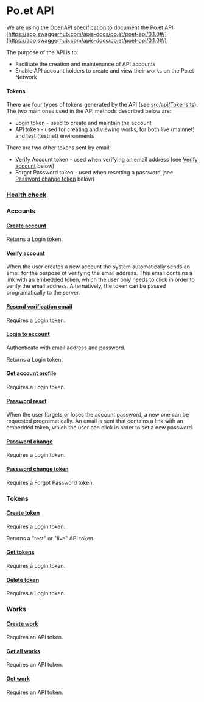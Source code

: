 # Po.et API

We are using the [OpenAPI specification](https://github.com/OAI/OpenAPI-Specification/blob/master/versions/3.0.1.md) to document the Po.et API:
[https://app.swaggerhub.com/apis-docs/po.et/poet-api/0.1.0#/](https://app.swaggerhub.com/apis-docs/po.et/poet-api/0.1.0#/)

The purpose of the API is to:
- Facilitate the creation and maintenance of API accounts
- Enable API account holders to create and view their works on the Po.et Network

#### Tokens

There are four types of tokens generated by the API (see [src/api/Tokens.ts](./src/api/Tokens.ts)). The two main ones used in the API methods described below are:
- Login token - used to create and maintain the account
- API token - used for creating and viewing works, for both live (mainnet) and test (testnet) environments

There are two other tokens sent by email:
- Verify Account token - used when verifying an email address (see [Verify account](#verify-account) below)
- Forgot Password token - used when resetting a password (see [Password change token](#password-change-token) below)

### [Health check](https://app.swaggerhub.com/apis-docs/po.et/poet-api/0.1.0#/default/healthCheck)

### Accounts

#### [Create account](https://app.swaggerhub.com/apis-docs/po.et/poet-api/0.1.0#/default/createAccount)

Returns a Login token.

#### [Verify account](https://app.swaggerhub.com/apis-docs/po.et/poet-api/0.1.0#/default/verifyAccount)

When the user creates a new account the system automatically sends an email for the purpose of verifying the email address. This email contains a link with an embedded token, which the user only needs to click in order to verify the email address. Alternatively, the token can be passed programatically to the server.

#### [Resend verification email](https://app.swaggerhub.com/apis-docs/po.et/poet-api/0.1.0#/default/resendVerifyEmail)

Requires a Login token.

#### [Login to account](https://app.swaggerhub.com/apis-docs/po.et/poet-api/0.1.0#/default/loginAccount)

Authenticate with email address and password.

Returns a Login token.

#### [Get account profile](https://app.swaggerhub.com/apis-docs/po.et/poet-api/0.1.0#/default/getProfile)

Requires a Login token.

#### [Password reset](https://app.swaggerhub.com/apis-docs/po.et/poet-api/0.1.0#/default/passwordReset)

When the user forgets or loses the account password, a new one can be requested programatically. An email is sent that contains a link with an embedded token, which the user can click in order to set a new password.

#### [Password change](https://app.swaggerhub.com/apis-docs/po.et/poet-api/0.1.0#/default/passwordChange)

Requires a Login token.

#### [Password change token](https://app.swaggerhub.com/apis-docs/po.et/poet-api/0.1.0#/default/passwordChangeToken)

Requires a Forgot Password token.

### Tokens

#### [Create token](https://app.swaggerhub.com/apis-docs/po.et/poet-api/0.1.0#/default/createToken)

Requires a Login token.

Returns a "test" or "live" API token.

#### [Get tokens](https://app.swaggerhub.com/apis-docs/po.et/poet-api/0.1.0#/default/getTokens)

Requires a Login token.

#### [Delete token](https://app.swaggerhub.com/apis-docs/po.et/poet-api/0.1.0#/default/deleteToken)

Requires a Login token.

### Works

#### [Create work](https://app.swaggerhub.com/apis-docs/po.et/poet-api/0.1.0#/default/createWork)

Requires an API token.

#### [Get all works](https://app.swaggerhub.com/apis-docs/po.et/poet-api/0.1.0#/default/getAllWorks)

Requires an API token.

#### [Get work](https://app.swaggerhub.com/apis-docs/po.et/poet-api/0.1.0#/default/getWork)

Requires an API token.
